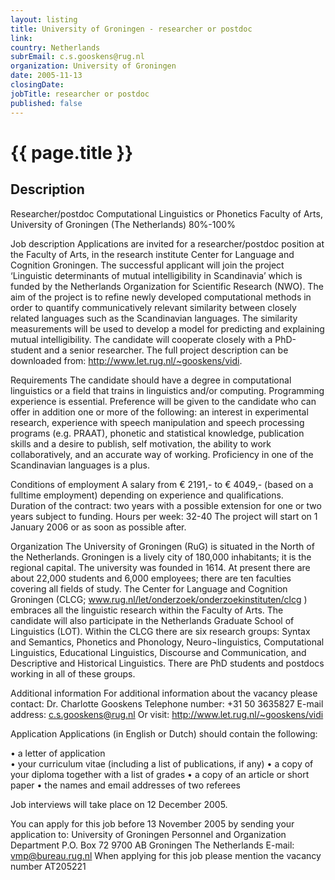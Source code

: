 ```yaml
---
layout: listing
title: University of Groningen - researcher or postdoc
link:
country: Netherlands
subrEmail: c.s.gooskens@rug.nl
organization: University of Groningen 
date: 2005-11-13
closingDate: 
jobTitle: researcher or postdoc
published: false
---
```



# {{ page.title }}

## Description





<p>Researcher/postdoc Computational Linguistics or Phonetics
Faculty of Arts, University of Groningen (The Netherlands)
80%-100%

Job description
Applications are invited for a researcher/postdoc position at the Faculty of Arts, in the research institute Center for Language and Cognition Groningen. The successful applicant will join the project ‘Linguistic determinants of mutual intelligibility in Scandinavia’ which is funded by the Netherlands Organization for Scientific Research (NWO). The aim of the project is to refine newly developed computational methods in order to quantify communicatively relevant similarity between closely related languages such as the Scandinavian languages. The similarity measurements will be used to develop a model for predicting and explaining mutual intelligibility. The candidate will cooperate closely with a PhD-student and a senior researcher. The full project description can be downloaded from: http://www.let.rug.nl/~gooskens/vidi. 

Requirements
The candidate should have a degree in computational linguistics or a field that trains in linguistics and/or computing. Programming experience is essential. Preference will be given to the candidate who can offer in addition one or more of the following: an interest in experimental research, experience with speech manipulation and speech processing programs (e.g. PRAAT), phonetic and statistical knowledge, publication skills and a desire to publish, self motivation, the ability to work collaboratively, and an accurate way of working. Proficiency in one of the Scandinavian languages is a plus.

Conditions of employment
A salary from € 2191,- to € 4049,-  (based on a fulltime employment) depending on experience and qualifications.  
Duration of the contract: two years with a possible extension for one or two years subject to funding.
Hours per week: 32-40
The project will start on 1 January 2006 or as soon as possible after.

Organization
The University of Groningen (RuG) is situated in the North of the Netherlands. Groningen is a lively city of 180,000 inhabitants; it is the regional capital. The university was founded in 1614. At present there are about 22,000 students and 6,000 employees; there are ten faculties covering all fields of study. The Center for Language and Cognition Groningen (CLCG; www.rug.nl/let/onderzoek/onderzoekinstituten/clcg )
embraces all the linguistic research within the Faculty of Arts. The candidate will also participate in the Netherlands Graduate School of Linguistics (LOT). Within the CLCG there are six research groups: Syntax and Semantics, Phonetics and Phonology, Neuro¬linguistics, Computational Linguistics, Educational Linguistics, Discourse and Communication, and Descriptive and Historical Linguistics. There are PhD students and postdocs working in all of these groups. 

Additional information
For additional information about the vacancy please contact:
Dr. Charlotte Gooskens
Telephone number: +31 50 3635827
E-mail address: c.s.gooskens@rug.nl
Or visit: http://www.let.rug.nl/~gooskens/vidi 

Application
Applications (in English or Dutch) should contain the following:

•	a letter of application  
•	your curriculum vitae (including a list of publications, if any)
•	a copy of your diploma together with a list of grades 
•	a copy of an article or short paper 
•	the names and email addresses of two referees 

Job interviews will take place on 12 December 2005.

You can apply for this job before 13 November 2005 by sending your application to:
University of Groningen
Personnel and Organization Department
P.O. Box 72
9700 AB Groningen
The Netherlands
E-mail: vmp@bureau.rug.nl
When applying for this job please  mention the vacancy number AT205221 

</p>
